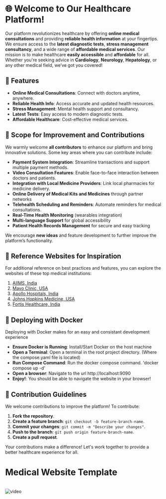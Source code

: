 # 🌐 Welcome to Our Healthcare Platform!

Our platform revolutionizes healthcare by offering **online medical consultations** and providing **reliable health information** at your fingertips. We ensure access to the **latest diagnostic tests**, **stress management consultancy**, and a wide range of **affordable medical services**. Our mission is to make healthcare **easily accessible** and **affordable** for all. Whether you're seeking advice in **Cardiology**, **Neurology**, **Hepatology**, or any other medical field, we’ve got you covered!

## 🌟 Features

- **Online Medical Consultations**: Connect with doctors anytime, anywhere.
- **Reliable Health Info**: Access accurate and updated health resources.
- **Stress Management**: Mental health support and consultancy.
- **Latest Tests**: Easy access to modern diagnostic tests.
- **Affordable Healthcare**: Cost-effective medical services.

## 🚀 Scope for Improvement and Contributions
We warmly welcome **all contributors** to enhance our platform and bring innovative solutions. Some key areas where you can contribute include:

- **Payment System Integration**: Streamline transactions and support multiple payment methods.
- **Video Consultation Features**: Enable face-to-face interaction between doctors and patients.
- **Integration with Local Medicine Providers**: Link local pharmacies for medicine delivery.
- **Online Delivery of Medical Kits and Medicines** through partner networks
- **Telehealth Scheduling and Reminders**: Automate reminders for medical consultations.
- **Real-Time Health Monitoring** (wearables integration)
- **Multi-language Support** for global accessibility
- **Patient Health Records Management** for secure and easy tracking

We encourage **new ideas** and feature development to further improve the platform’s functionality.

## 🔗 Reference Websites for Inspiration
For additional reference on best practices and features, you can explore the websites of these top medical institutions:

1. [AIIMS, India](https://www.aiims.edu)
2. [Mayo Clinic, USA](https://www.mayoclinic.org)
3. [Apollo Hospitals, India](https://www.apollohospitals.com)
4. [Johns Hopkins Medicine, USA](https://www.hopkinsmedicine.org)
5. [Fortis Healthcare, India](https://www.fortishealthcare.com)

## 🐳 Deploying with Docker
Deploying with Docker makes for an easy and consistant development experience

- **Ensure Docker is Running**: Install/Start Docker on the host machine
- **Open a Terminal**: Open a terminal in the root project directory. (Where the compose.yaml file is located)
- **Run Compose Command**: Run the docker compose command. 'docker compose up -d'
- **Open a browser**: Navigate to the url http://localhost:9090
- **Enjoy!**: You should be able to navigate the website in your browser!

## 🤝 Contribution Guidelines
We welcome contributions to improve the platform! To contribute:

1. **Fork the repository**.
2. **Create a feature branch**: `git checkout -b feature-branch-name`.
3. **Commit your changes**: `git commit -m "Describe your changes"`.
4. **Push to the branch**: `git push origin feature-branch-name`.
5. **Create a pull request**.


Your contributions make a difference! Let's work together to provide a better healthcare experience for all.
<br/>
<h1 align="left">Medical Website Template</h1>
<br/>
<img src="img/medical.gif" alt="video">
